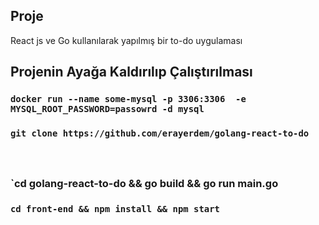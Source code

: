 
## Proje 

React js ve Go kullanılarak yapılmış bir to-do uygulaması

## Projenin Ayağa Kaldırılıp Çalıştırılması

### `docker run --name some-mysql -p 3306:3306  -e MYSQL_ROOT_PASSWORD=passowrd -d mysql`

### `git clone https://github.com/erayerdem/golang-react-to-do`
### ` `


### `cd golang-react-to-do &&  go build  && go run main.go

### `cd front-end && npm install && npm start `


